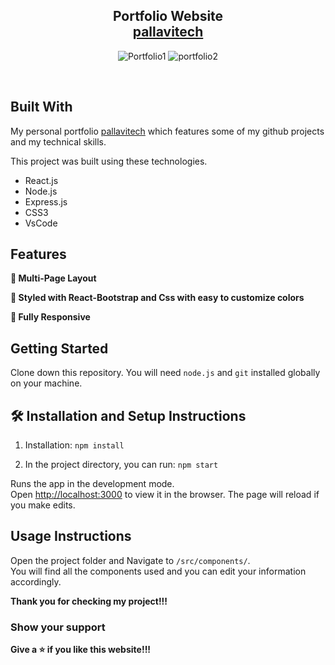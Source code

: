 <h2 align="center">
  Portfolio Website <br/>
  <a href="https://pallaviportfolio.herokuapp.com/" target="">pallavitech</a>
</h2>

<div align="center">
  
  ![Portfolio1](https://user-images.githubusercontent.com/79240706/130561230-b79387cc-7f23-4bf5-bd8f-fffc3e1f6ca9.PNG)
  ![portfolio2](https://user-images.githubusercontent.com/79240706/130561247-c5709e09-4802-4ecf-8cea-517a9b2c9186.PNG)

</div>

<br/>

## Built With

My personal portfolio <a href="https://pallaviportfolio.herokuapp.com/" target="">pallavitech</a> which features some of my github projects and my technical skills.<br/>

This project was built using these technologies.

- React.js
- Node.js
- Express.js
- CSS3
- VsCode

## Features

**📖 Multi-Page Layout**

**🎨 Styled with React-Bootstrap and Css with easy to customize colors**

**📱 Fully Responsive**

## Getting Started

Clone down this repository. You will need `node.js` and `git` installed globally on your machine.

## 🛠 Installation and Setup Instructions

1. Installation: `npm install`

2. In the project directory, you can run: `npm start`

Runs the app in the development mode.\
Open [http://localhost:3000](http://localhost:3000) to view it in the browser.
The page will reload if you make edits.

## Usage Instructions

Open the project folder and Navigate to `/src/components/`. <br/>
You will find all the components used and you can edit your information accordingly.

**Thank you for checking my project!!!**

### Show your support

**Give a ⭐ if you like this website!!!**

